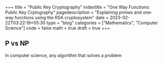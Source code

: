 +++
title = "Public Key Cryptography"
indextitle = "One Way Functions: Public Key Crptography"
pagedescription = "Explaining primes and one-way functions using the RSA cryptosystem"
date = 2023-02-22T03:22:19+05:30
type = "blog"
categories = ["Mathematics", "Computer Science"]
code = false
math = true
draft = true
+++

## P vs NP

In computer science, any algorithm that solves a problem
